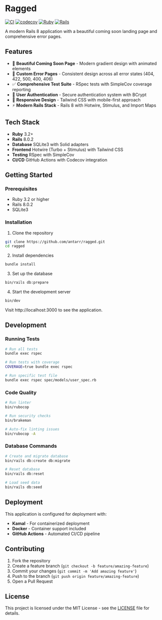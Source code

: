 # Ragged

[![CI](https://github.com/antarr/ragged/actions/workflows/ci.yml/badge.svg)](https://github.com/antarr/ragged/actions/workflows/ci.yml)
[![codecov](https://codecov.io/gh/antarr/ragged/branch/main/graph/badge.svg)](https://codecov.io/gh/antarr/ragged)
[![Ruby](https://img.shields.io/badge/ruby-3.2+-red.svg)](https://ruby-lang.org)
[![Rails](https://img.shields.io/badge/rails-8.0.2-red.svg)](https://rubyonrails.org)

A modern Rails 8 application with a beautiful coming soon landing page and comprehensive error pages.

## Features

- 🎨 **Beautiful Coming Soon Page** - Modern gradient design with animated elements
- 🚨 **Custom Error Pages** - Consistent design across all error states (404, 422, 500, 400, 406)
- ✅ **Comprehensive Test Suite** - RSpec tests with SimpleCov coverage reporting
- 🔐 **User Authentication** - Secure authentication system with BCrypt
- 📱 **Responsive Design** - Tailwind CSS with mobile-first approach
- ⚡ **Modern Rails Stack** - Rails 8 with Hotwire, Stimulus, and Import Maps

## Tech Stack

- **Ruby** 3.2+
- **Rails** 8.0.2
- **Database** SQLite3 with Solid adapters
- **Frontend** Hotwire (Turbo + Stimulus) with Tailwind CSS
- **Testing** RSpec with SimpleCov
- **CI/CD** GitHub Actions with Codecov integration

## Getting Started

### Prerequisites

- Ruby 3.2 or higher
- Rails 8.0.2
- SQLite3

### Installation

1. Clone the repository
```bash
git clone https://github.com/antarr/ragged.git
cd ragged
```

2. Install dependencies
```bash
bundle install
```

3. Set up the database
```bash
bin/rails db:prepare
```

4. Start the development server
```bash
bin/dev
```

Visit http://localhost:3000 to see the application.

## Development

### Running Tests

```bash
# Run all tests
bundle exec rspec

# Run tests with coverage
COVERAGE=true bundle exec rspec

# Run specific test file
bundle exec rspec spec/models/user_spec.rb
```

### Code Quality

```bash
# Run linter
bin/rubocop

# Run security checks
bin/brakeman

# Auto-fix linting issues
bin/rubocop -A
```

### Database Commands

```bash
# Create and migrate database
bin/rails db:create db:migrate

# Reset database
bin/rails db:reset

# Load seed data
bin/rails db:seed
```

## Deployment

This application is configured for deployment with:

- **Kamal** - For containerized deployment
- **Docker** - Container support included
- **GitHub Actions** - Automated CI/CD pipeline

## Contributing

1. Fork the repository
2. Create a feature branch (`git checkout -b feature/amazing-feature`)
3. Commit your changes (`git commit -m 'Add amazing feature'`)
4. Push to the branch (`git push origin feature/amazing-feature`)
5. Open a Pull Request

## License

This project is licensed under the MIT License - see the [LICENSE](LICENSE) file for details.
